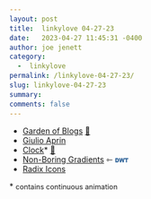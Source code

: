 ```yaml
---
layout: post
title:  linkylove 04-27-23
date:   2023-04-27 11:45:31 -0400
author: joe jenett
category:
  -  linkylove
permalink: /linkylove-04-27-23/
slug: linkylove-04-27-23
summary: 
comments: false
---
```

<ul class="linkylove">
	<li><a title="Garden of Blogs" href="https://bloggy.garden/">Garden of Blogs</a> <a href="https://pinboard.in/u:philapple">📌</a></li>
	<li><a title="Wild Man Life" href="https://wildmanlife.com/">Giulio Aprin</a></li>
	<li><a title="Clock - contains continuous animation" href="https://oimo.io/works/clock/">Clock</a>* <a href="https://pinboard.in/u:zero1infinity">📌</a></li>
	<li><a title="Non-Boring Gradients - A non linear CSS gradient generator" href="https://non-boring-gradients.netlify.app/">Non-Boring Gradients</a> ⇽ <a href="https://dwt-archives.joejenett.com/it-makes-unique-and-beautiful-gradients/" title="originally shared at the dailywebthing linkport"><img src="/images/dwtvia.png" alt="" width="24"></a></li>
	<li><a title="Radix Icons" href="https://icons.radix-ui.com/">Radix Icons</a></li>
</ul>
<p>* <span style="font-size:.9em;">contains continuous animation</span></p>
<a style="display:none;" href="https://brid.gy/publish/mastodon"><small>(cross-posted to mastodon)</small></a>